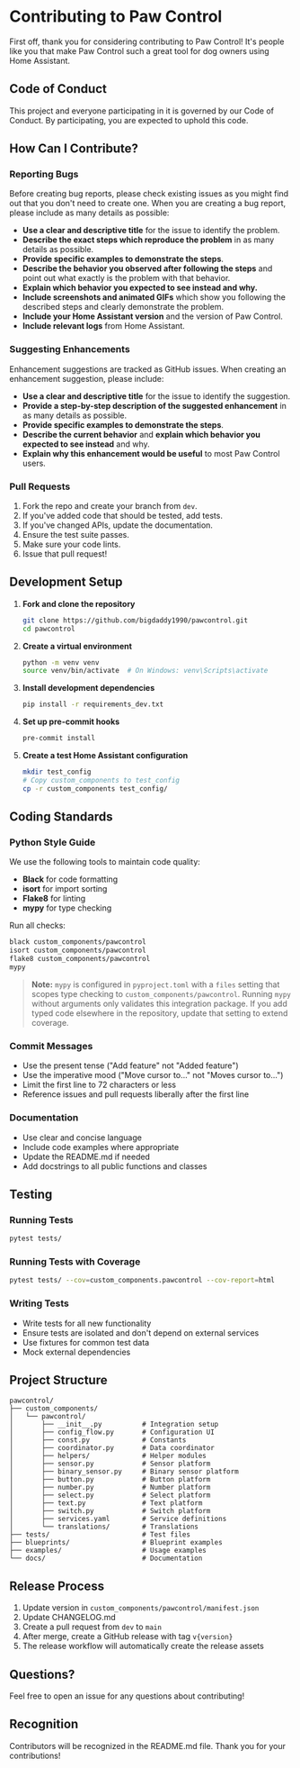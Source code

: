 # Contributing to Paw Control

First off, thank you for considering contributing to Paw Control! It's people like you that make Paw Control such a great tool for dog owners using Home Assistant.

## Code of Conduct

This project and everyone participating in it is governed by our Code of Conduct. By participating, you are expected to uphold this code.

## How Can I Contribute?

### Reporting Bugs

Before creating bug reports, please check existing issues as you might find out that you don't need to create one. When you are creating a bug report, please include as many details as possible:

* **Use a clear and descriptive title** for the issue to identify the problem.
* **Describe the exact steps which reproduce the problem** in as many details as possible.
* **Provide specific examples to demonstrate the steps**.
* **Describe the behavior you observed after following the steps** and point out what exactly is the problem with that behavior.
* **Explain which behavior you expected to see instead and why.**
* **Include screenshots and animated GIFs** which show you following the described steps and clearly demonstrate the problem.
* **Include your Home Assistant version** and the version of Paw Control.
* **Include relevant logs** from Home Assistant.

### Suggesting Enhancements

Enhancement suggestions are tracked as GitHub issues. When creating an enhancement suggestion, please include:

* **Use a clear and descriptive title** for the issue to identify the suggestion.
* **Provide a step-by-step description of the suggested enhancement** in as many details as possible.
* **Provide specific examples to demonstrate the steps**.
* **Describe the current behavior** and **explain which behavior you expected to see instead** and why.
* **Explain why this enhancement would be useful** to most Paw Control users.

### Pull Requests

1. Fork the repo and create your branch from `dev`.
2. If you've added code that should be tested, add tests.
3. If you've changed APIs, update the documentation.
4. Ensure the test suite passes.
5. Make sure your code lints.
6. Issue that pull request!

## Development Setup

1. **Fork and clone the repository**
   ```bash
   git clone https://github.com/bigdaddy1990/pawcontrol.git
   cd pawcontrol
   ```

2. **Create a virtual environment**
   ```bash
   python -m venv venv
   source venv/bin/activate  # On Windows: venv\Scripts\activate
   ```

3. **Install development dependencies**
   ```bash
   pip install -r requirements_dev.txt
   ```

4. **Set up pre-commit hooks**
   ```bash
   pre-commit install
   ```

5. **Create a test Home Assistant configuration**
   ```bash
   mkdir test_config
   # Copy custom_components to test_config
   cp -r custom_components test_config/
   ```

## Coding Standards

### Python Style Guide

We use the following tools to maintain code quality:

* **Black** for code formatting
* **isort** for import sorting
* **Flake8** for linting
* **mypy** for type checking

Run all checks:
```bash
black custom_components/pawcontrol
isort custom_components/pawcontrol
flake8 custom_components/pawcontrol
mypy
```

> **Note:** `mypy` is configured in `pyproject.toml` with a `files` setting that scopes
> type checking to `custom_components/pawcontrol`. Running `mypy` without arguments
> only validates this integration package. If you add typed code elsewhere in the
> repository, update that setting to extend coverage.

### Commit Messages

* Use the present tense ("Add feature" not "Added feature")
* Use the imperative mood ("Move cursor to..." not "Moves cursor to...")
* Limit the first line to 72 characters or less
* Reference issues and pull requests liberally after the first line

### Documentation

* Use clear and concise language
* Include code examples where appropriate
* Update the README.md if needed
* Add docstrings to all public functions and classes

## Testing

### Running Tests

```bash
pytest tests/
```

### Running Tests with Coverage

```bash
pytest tests/ --cov=custom_components.pawcontrol --cov-report=html
```

### Writing Tests

* Write tests for all new functionality
* Ensure tests are isolated and don't depend on external services
* Use fixtures for common test data
* Mock external dependencies

## Project Structure

```
pawcontrol/
├── custom_components/
│   └── pawcontrol/
│       ├── __init__.py          # Integration setup
│       ├── config_flow.py       # Configuration UI
│       ├── const.py             # Constants
│       ├── coordinator.py       # Data coordinator
│       ├── helpers/             # Helper modules
│       ├── sensor.py            # Sensor platform
│       ├── binary_sensor.py     # Binary sensor platform
│       ├── button.py            # Button platform
│       ├── number.py            # Number platform
│       ├── select.py            # Select platform
│       ├── text.py              # Text platform
│       ├── switch.py            # Switch platform
│       ├── services.yaml        # Service definitions
│       └── translations/        # Translations
├── tests/                       # Test files
├── blueprints/                  # Blueprint examples
├── examples/                    # Usage examples
└── docs/                        # Documentation

```

## Release Process

1. Update version in `custom_components/pawcontrol/manifest.json`
2. Update CHANGELOG.md
3. Create a pull request from `dev` to `main`
4. After merge, create a GitHub release with tag `v{version}`
5. The release workflow will automatically create the release assets

## Questions?

Feel free to open an issue for any questions about contributing!

## Recognition

Contributors will be recognized in the README.md file. Thank you for your contributions!
